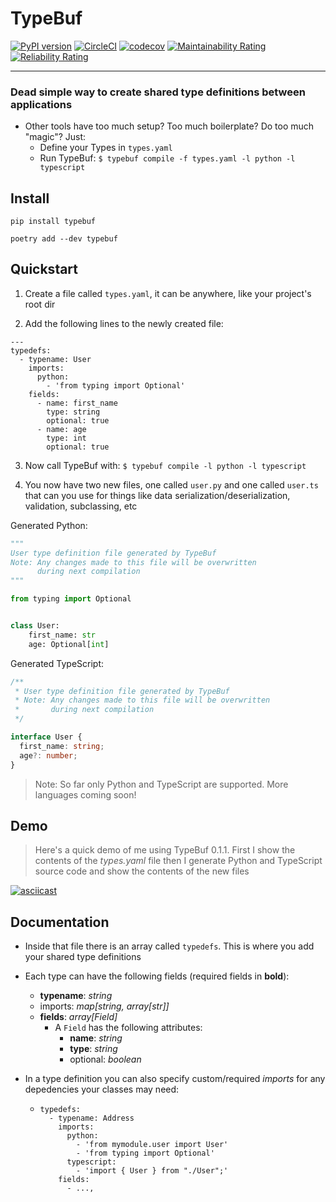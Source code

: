 # TypeBuf

[![PyPI version](https://badge.fury.io/py/typebuf.svg)](https://badge.fury.io/py/typebuf)
[![CircleCI](https://circleci.com/gh/shanahanjrs/typebuf/tree/master.svg?style=svg)](https://circleci.com/gh/shanahanjrs/typebuf/tree/master)
[![codecov](https://codecov.io/gh/shanahanjrs/typebuf/branch/master/graph/badge.svg?token=9J1OCNHSZF)](https://codecov.io/gh/shanahanjrs/typebuf)
[![Maintainability Rating](https://sonarcloud.io/api/project_badges/measure?project=shanahanjrs_typebuf&metric=sqale_rating)](https://sonarcloud.io/summary/new_code?id=shanahanjrs_typebuf)
[![Reliability Rating](https://sonarcloud.io/api/project_badges/measure?project=shanahanjrs_typebuf&metric=reliability_rating)](https://sonarcloud.io/summary/new_code?id=shanahanjrs_typebuf)

---

### Dead simple way to create shared type definitions between applications

- Other tools have too much setup? Too much boilerplate? Do too much "magic"? Just:
  - Define your Types in `types.yaml`
  - Run TypeBuf: `$ typebuf compile -f types.yaml -l python -l typescript`

## Install

`pip install typebuf`

`poetry add --dev typebuf`


## Quickstart

1. Create a file called `types.yaml`, it can be anywhere, like your project's root dir
 

2. Add the following lines to the newly created file:

```
---
typedefs:
  - typename: User
    imports:
      python:
        - 'from typing import Optional'
    fields:
      - name: first_name
        type: string
        optional: true
      - name: age
        type: int
        optional: true
```


3. Now call TypeBuf with: `$ typebuf compile -l python -l typescript`


4. You now have two new files, one called `user.py` and one called `user.ts` that can you use for 
    things like data serialization/deserialization, validation, subclassing, etc

Generated Python:
```python
"""
User type definition file generated by TypeBuf
Note: Any changes made to this file will be overwritten
      during next compilation
"""

from typing import Optional


class User:
    first_name: str
    age: Optional[int]
```

Generated TypeScript:

```typescript
/**
 * User type definition file generated by TypeBuf
 * Note: Any changes made to this file will be overwritten
 *       during next compilation
 */

interface User {
  first_name: string;
  age?: number;
}
```


> Note: So far only Python and TypeScript are supported. More languages coming soon!


## Demo

> Here's a quick demo of me using TypeBuf 0.1.1. First I show the contents of the _types.yaml_ file
> then I generate Python and TypeScript source code and show the contents of the new files

[![asciicast](https://asciinema.org/a/KRGKPMQ1HCd3OtwJbLvHYWUlJ.svg)](https://asciinema.org/a/KRGKPMQ1HCd3OtwJbLvHYWUlJ)


## Documentation

- Inside that file there is an array called `typedefs`. This is where you add your shared type definitions
- Each type can have the following fields (required fields in **bold**):
  - **typename**: _string_
  - imports: _map[string, array[str]]_
  - **fields**: _array[Field]_
    - A `Field` has the following attributes:
      - **name**: _string_
      - **type**: _string_
      - optional: _boolean_

- In a type definition you can also specify custom/required _imports_ for any depedencies your classes may need:
  - ```
    typedefs:
      - typename: Address
        imports:
          python:
            - 'from mymodule.user import User'
            - 'from typing import Optional'
          typescript:
            - 'import { User } from "./User";'
        fields:
          - ...,
    ```
